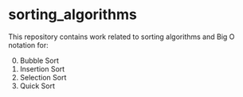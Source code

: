 # sorting_algorithms
This repository contains work related to sorting algorithms and Big O notation for:

0. Bubble Sort
1. Insertion Sort
2. Selection Sort
3. Quick Sort
